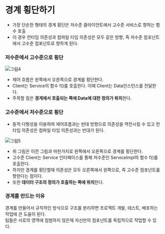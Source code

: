 # 경계 횡단하기
- 가장 단순한 형태의 경계 횡단은 저수준 클라이언트에서 고수준 서비스로 향하는 함수 호출
- 이 경우 런타임 의존성과 컴파일 타임 의존성은 모두 같은 방향, 즉 저수준 컴포넌트에서 고수준 컴포넌트로 향하게 된다.

### 저수준에서 고수준으로 횡단
![그림4](https://user-images.githubusercontent.com/24540286/140643028-d025d17b-857e-4f20-a971-79332462e08f.png)

- 제어 흐름은 왼쪽에서 오른쪽으로 경계를 횡단한다.
- Client는 Service의 함수 f()를 호출한다. 이때 Client는 Data인스턴스를 전달한다.
- 주목할 점은 **경게에서 호출되는 쪽에 Data에 대한 정의가 위치**한다.

### 고수준에서 저수준으로 횡단
- 동적 다형성을 이용하여 제어흐름과는 반대 방향으로 의존성을 역전시킬 수 있고 런타임 의존성은 컴파일 타임 의존성과는 반대가 된다.

![그림5](https://user-images.githubusercontent.com/24540286/140643022-dec4e15b-302e-4ab3-9997-a9b3d209527e.png)

- 위 그림은 이전 그림과 마찬가지로 왼쪽에서 오른쪽으로 경계를 횡단한다. 
- 고수준 Client는 Service 인터페이스를 통해 저수준인 ServiceImpl의 함수 f()를 호출한다. 
- 하지만 경계를 횡단할때 의존성은 모두 오른쪽에서 왼쪽으로, 즉 고수준 컴포넌트를 향한다는 점이다. 
- 또한 **데이터 구조의 정의가 호출하는 쪽에 위치**한다.

### 경계를 만드는 이유

경계를 만들어서 규칙적인 방식으로 구조를 분리하면 프로젝트 개발, 테스트, 배포하는 작업에 큰 도움이 된다.  
팀들은 서로의 영역에 침범하지 않은채 자신만의 컴포넌트를 독립적으로 작업할 수 있다. 


